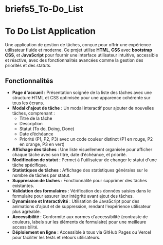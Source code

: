 # briefs5_To-Do_List
# To Do List Application

Une application de gestion de tâches, conçue pour offrir une expérience utilisateur fluide et moderne. Ce projet utilise **HTML**, **CSS** avec **bootstrap CSS**, et **JavaScript** pour fournir une interface utilisateur intuitive, accessible et réactive, avec des fonctionnalités avancées comme la gestion des priorités et des statuts.

##  Fonctionnalités

- **Page d'accueil** : Présentation soignée de la liste des tâches avec une structure HTML et CSS optimisée pour une apparence cohérente sur tous les écrans.
- **Modal d'ajout de tâche** : Un modal interactif pour ajouter de nouvelles tâches, comprenant :
  - Titre de la tâche
  - Description
  - Statut (To do, Doing, Done)
  - Date d’échéance
  - Priorité (P1, P2, P3) avec un code couleur distinct (P1 en rouge, P2 en orange, P3 en vert)
- **Affichage des tâches** : Une liste visuellement organisée pour afficher chaque tâche avec son titre, date d’échéance, et priorité.
- **Modification de statut** : Permet à l'utilisateur de changer le statut d'une tâche spécifique.
- **Statistiques de tâches** : Affichage des statistiques générales sur le nombre de tâches par statut.
- **Suppression de tâches** : Fonctionnalité pour supprimer des tâches existantes.
- **Validation des formulaires** : Vérification des données saisies dans le formulaire pour assurer leur intégrité avant ajout des tâches.
- **Dynamisme et Interactivité** : Utilisation de JavaScript pour des animations d'ajout et de suppression, rendant l'expérience utilisateur plus agréable.
- **Accessibilité** : Conformité aux normes d'accessibilité (contraste de couleurs, labels sur les éléments de formulaire) pour une meilleure accessibilité.
- **Déploiement en ligne** : Accessible à tous via GitHub Pages ou Vercel pour faciliter les tests et retours utilisateurs.




